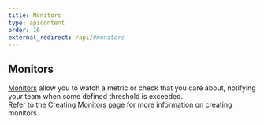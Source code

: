 ```yaml
---
title: Monitors
type: apicontent
order: 16
external_redirect: /api/#monitors
---
```

## Monitors

[Monitors][1] allow you to watch a metric or check that you care about, notifying your team when some defined threshold is exceeded.  
Refer to the [Creating Monitors page][2] for more information on creating monitors.

[1]: /monitors/
[2]: /monitors/monitor_types
